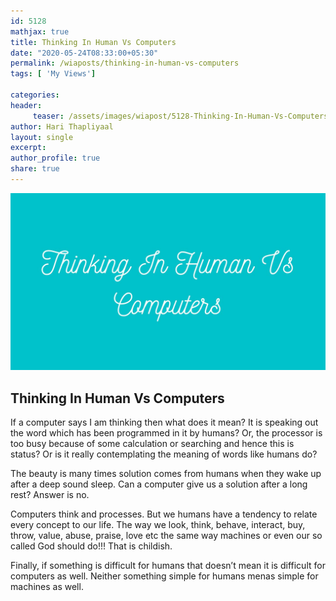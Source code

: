 ```yaml
--- 
id: 5128
mathjax: true  
title: Thinking In Human Vs Computers
date: "2020-05-24T08:33:00+05:30"
permalink: /wiaposts/thinking-in-human-vs-computers
tags: [ 'My Views']    

categories: 
header:
     teaser: /assets/images/wiapost/5128-Thinking-In-Human-Vs-Computers.jpg
author: Hari Thapliyaal 
layout: single 
excerpt:  
author_profile: true 
share: true 
---
```


![Thinking In Human Vs Computers](/assets/images/wiapost/5128-Thinking-In-Human-Vs-Computers.jpg)     

## Thinking In Human Vs Computers

    
If a computer says I am thinking then what does it mean? It is speaking out the word which has been programmed in it by humans? Or, the processor is too busy because of some calculation or searching and hence this is status? Or is it really contemplating the meaning of words like humans do?    
    
The beauty is many times solution comes from humans when they wake up after a deep sound sleep. Can a computer give us a solution after a long rest? Answer is no.    
    
Computers think and processes. But we humans have a tendency to relate every concept to our life. The way we look, think, behave, interact, buy, throw, value, abuse, praise, love etc the same way machines or even our so called God should do!!! That is childish.    
    
Finally, if something is difficult for humans that doesn’t mean it is difficult for computers as well. Neither something simple for humans menas simple for machines as well.    
